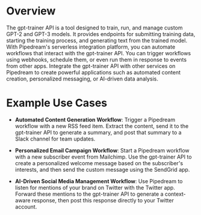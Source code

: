 # Overview

The gpt-trainer API is a tool designed to train, run, and manage custom GPT-2 and GPT-3 models. It provides endpoints for submitting training data, starting the training process, and generating text from the trained model. With Pipedream's serverless integration platform, you can automate workflows that interact with the gpt-trainer API. You can trigger workflows using webhooks, schedule them, or even run them in response to events from other apps. Integrate the gpt-trainer API with other services on Pipedream to create powerful applications such as automated content creation, personalized messaging, or AI-driven data analysis.

# Example Use Cases

- **Automated Content Generation Workflow**: Trigger a Pipedream workflow with a new RSS feed item. Extract the content, send it to the gpt-trainer API to generate a summary, and post that summary to a Slack channel for team updates.

- **Personalized Email Campaign Workflow**: Start a Pipedream workflow with a new subscriber event from Mailchimp. Use the gpt-trainer API to create a personalized welcome message based on the subscriber's interests, and then send the custom message using the SendGrid app.

- **AI-Driven Social Media Management Workflow**: Use Pipedream to listen for mentions of your brand on Twitter with the Twitter app. Forward these mentions to the gpt-trainer API to generate a context-aware response, then post this response directly to your Twitter account.
